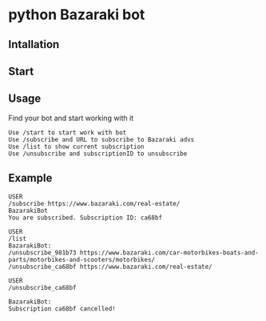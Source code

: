 # python Bazaraki bot

## Intallation

## Start

## Usage
Find your bot and start working with it
```
Use /start to start work with bot
Use /subscribe and URL to subscribe to Bazaraki advs
Use /list to show current subscription
Use /unsubscribe and subscriptionID to unsubscribe
```

## Example

```
USER
/subscribe https://www.bazaraki.com/real-estate/
BazarakiBot
You are subscribed. Subscription ID: ca68bf

USER
/list
BazarakiBot:
/unsubscribe_981b73 https://www.bazaraki.com/car-motorbikes-boats-and-parts/motorbikes-and-scooters/motorbikes/
/unsubscribe_ca68bf https://www.bazaraki.com/real-estate/

USER
/unsubscribe_ca68bf

BazarakiBot:
Subscription ca68bf cancelled!
```